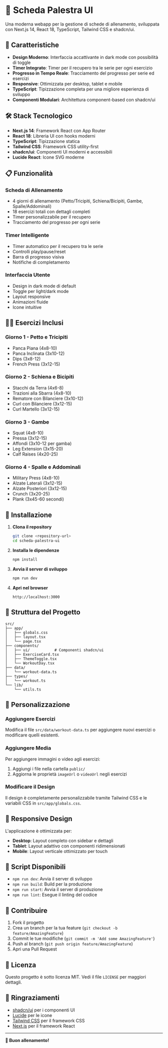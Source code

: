 # 💪 Scheda Palestra UI

Una moderna webapp per la gestione di schede di allenamento, sviluppata con Next.js 14, React 18, TypeScript, Tailwind CSS e shadcn/ui.

## 🚀 Caratteristiche

- **Design Moderno**: Interfaccia accattivante in dark mode con possibilità di toggle
- **Timer Integrato**: Timer per il recupero tra le serie per ogni esercizio
- **Progresso in Tempo Reale**: Tracciamento del progresso per serie ed esercizi
- **Responsive**: Ottimizzata per desktop, tablet e mobile
- **TypeScript**: Tipizzazione completa per una migliore esperienza di sviluppo
- **Componenti Modulari**: Architettura component-based con shadcn/ui

## 🛠️ Stack Tecnologico

- **Next.js 14**: Framework React con App Router
- **React 18**: Libreria UI con hooks moderni
- **TypeScript**: Tipizzazione statica
- **Tailwind CSS**: Framework CSS utility-first
- **shadcn/ui**: Componenti UI moderni e accessibili
- **Lucide React**: Icone SVG moderne

## 📋 Funzionalità

### Scheda di Allenamento

- 4 giorni di allenamento (Petto/Tricipiti, Schiena/Bicipiti, Gambe, Spalle/Addominali)
- 18 esercizi totali con dettagli completi
- Timer personalizzabile per il recupero
- Tracciamento del progresso per ogni serie

### Timer Intelligente

- Timer automatico per il recupero tra le serie
- Controlli play/pause/reset
- Barra di progresso visiva
- Notifiche di completamento

### Interfaccia Utente

- Design in dark mode di default
- Toggle per light/dark mode
- Layout responsive
- Animazioni fluide
- Icone intuitive

## 🏃‍♂️ Esercizi Inclusi

### Giorno 1 - Petto e Tricipiti

- Panca Piana (4x8-10)
- Panca Inclinata (3x10-12)
- Dips (3x8-12)
- French Press (3x12-15)

### Giorno 2 - Schiena e Bicipiti

- Stacchi da Terra (4x6-8)
- Trazioni alla Sbarra (4x8-10)
- Rematore con Bilanciere (3x10-12)
- Curl con Bilanciere (3x12-15)
- Curl Martello (3x12-15)

### Giorno 3 - Gambe

- Squat (4x8-10)
- Pressa (3x12-15)
- Affondi (3x10-12 per gamba)
- Leg Extension (3x15-20)
- Calf Raises (4x20-25)

### Giorno 4 - Spalle e Addominali

- Military Press (4x8-10)
- Alzate Laterali (3x12-15)
- Alzate Posteriori (3x12-15)
- Crunch (3x20-25)
- Plank (3x45-60 secondi)

## 🚀 Installazione

1. **Clona il repository**

   ```bash
   git clone <repository-url>
   cd scheda-palestra-ui
   ```

2. **Installa le dipendenze**

   ```bash
   npm install
   ```

3. **Avvia il server di sviluppo**

   ```bash
   npm run dev
   ```

4. **Apri nel browser**
   ```
   http://localhost:3000
   ```

## 📁 Struttura del Progetto

```
src/
├── app/
│   ├── globals.css
│   ├── layout.tsx
│   └── page.tsx
├── components/
│   ├── ui/           # Componenti shadcn/ui
│   ├── ExerciseCard.tsx
│   ├── ThemeToggle.tsx
│   └── WorkoutDay.tsx
├── data/
│   └── workout-data.ts
├── types/
│   └── workout.ts
└── lib/
    └── utils.ts
```

## 🎨 Personalizzazione

### Aggiungere Esercizi

Modifica il file `src/data/workout-data.ts` per aggiungere nuovi esercizi o modificare quelli esistenti.

### Aggiungere Media

Per aggiungere immagini o video agli esercizi:

1. Aggiungi i file nella cartella `public/`
2. Aggiorna le proprietà `imageUrl` o `videoUrl` negli esercizi

### Modificare il Design

Il design è completamente personalizzabile tramite Tailwind CSS e le variabili CSS in `src/app/globals.css`.

## 📱 Responsive Design

L'applicazione è ottimizzata per:

- **Desktop**: Layout completo con sidebar e dettagli
- **Tablet**: Layout adattivo con componenti ridimensionati
- **Mobile**: Layout verticale ottimizzato per touch

## 🔧 Script Disponibili

- `npm run dev`: Avvia il server di sviluppo
- `npm run build`: Build per la produzione
- `npm run start`: Avvia il server di produzione
- `npm run lint`: Esegue il linting del codice

## 🤝 Contribuire

1. Fork il progetto
2. Crea un branch per la tua feature (`git checkout -b feature/AmazingFeature`)
3. Commit le tue modifiche (`git commit -m 'Add some AmazingFeature'`)
4. Push al branch (`git push origin feature/AmazingFeature`)
5. Apri una Pull Request

## 📄 Licenza

Questo progetto è sotto licenza MIT. Vedi il file `LICENSE` per maggiori dettagli.

## 🙏 Ringraziamenti

- [shadcn/ui](https://ui.shadcn.com/) per i componenti UI
- [Lucide](https://lucide.dev/) per le icone
- [Tailwind CSS](https://tailwindcss.com/) per il framework CSS
- [Next.js](https://nextjs.org/) per il framework React

---

**💪 Buon allenamento!**

